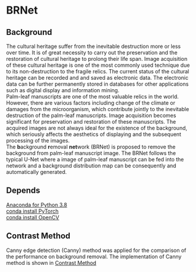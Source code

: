 # BRNet
## Background
The cultural heritage suffer from the inevitable destruction more or less over time. It is of great necessity to carry out the preservation and the restoration of cultural heritage to prolong their life span. Image acquisition of these cultural heritage is one of the most commonly used technique due to its non-destruction to the fragile relics. The current status of the cultural heritage can be recorded and and saved as electronic data. The electronic data can be further permanently stored in databases for other applications such as digital display and information mining.  
Palm-leaf manuscripts are one of the most valuable relics in the world. However, there are various factors including change of the climate or damages from the microorganism, which contribute jointly to the inevitable destruction of the palm-leaf manuscripts. Image acquisition becomes significant for preservation and restoration of these manuscripts. The acquired images are not always ideal for the existence of the background, which seriously affects the aesthetics of displaying and the subsequent processing of the images.  
The **b**ackground **r**emoval **net**work (BRNet) is proposed to remove the background from palm-leaf manuscript image. The BRNet follows the typical U-Net where a image of palm-leaf manuscript can be fed into the network and a background distribution map can be consequently and automatically generated.
## Depends
[Anaconda for Python 3.8](https://www.python.org/)  
[conda install PyTorch](https://pytorch.org)  
[conda install OpenCV](https://opencv.org/)  
## Contrast Method
Canny edge detection (Canny) method was applied for the comparison of the performance on background removal. The implementation of Canny method is shown in [Contrast Method](https://github.com/ruanyuezhe/BRNet/blob/main/Contrast%20Method/Canny_br.py)
